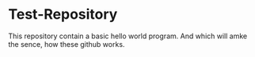 # Test-Repository
This repository contain a basic hello world program.
And which will amke the sence, how these github works.

